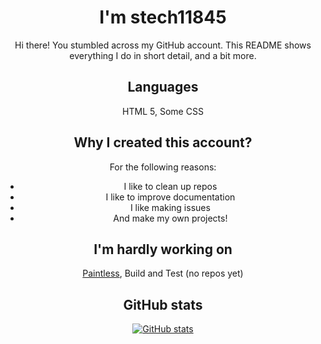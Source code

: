 <div align="center">
  <h1>I'm stech11845</h1>
  Hi there! You stumbled across my GitHub account. This README shows everything I do in short detail, and a bit more.
  
  ## Languages
HTML 5, Some CSS
## Why I created this account?
For the following reasons:
- I like to clean up repos
- I like to improve documentation
- I like making issues
- And make my own projects!
## I'm hardly working on
[Paintless](https://github.com/stech11845/Paintless), Build and Test (no repos yet)
<!---
stech11845/stech11845 is a ✨ special ✨ repository because its `README.md` (this file) appears on your GitHub profile.
You can click the Preview link to take a look at your changes.
--->

## GitHub stats
[![GitHub stats](https://github-readme-stats.vercel.app/api?username=stech11845)](https://github.com/anuraghazra/github-readme-stats)
